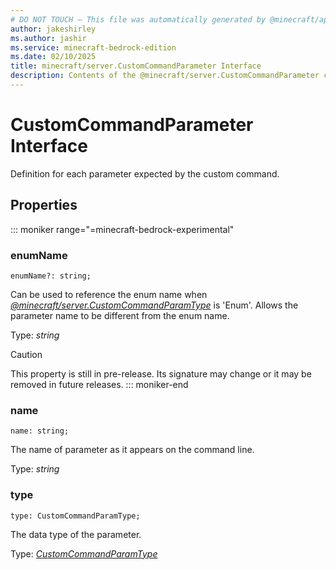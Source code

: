 ```yaml
---
# DO NOT TOUCH — This file was automatically generated by @minecraft/api-docs-generator, to report problems file an issue at https://github.com/Mojang/minecraft-scripting-libraries
author: jakeshirley
ms.author: jashir
ms.service: minecraft-bedrock-edition
ms.date: 02/10/2025
title: minecraft/server.CustomCommandParameter Interface
description: Contents of the @minecraft/server.CustomCommandParameter class.
---
```

# CustomCommandParameter Interface

Definition for each parameter expected by the custom command.

## Properties

::: moniker range="=minecraft-bedrock-experimental"
### **enumName**
`enumName?: string;`

Can be used to reference the enum name when [*@minecraft/server.CustomCommandParamType*](../../../scriptapi/minecraft/server/CustomCommandParamType.md) is 'Enum'. Allows the parameter name to be different from the enum name.

Type: *string*

> [!CAUTION]
> This property is still in pre-release.  Its signature may change or it may be removed in future releases.
::: moniker-end

### **name**
`name: string;`

The name of parameter as it appears on the command line.

Type: *string*

### **type**
`type: CustomCommandParamType;`

The data type of the parameter.

Type: [*CustomCommandParamType*](CustomCommandParamType.md)
